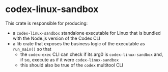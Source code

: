 # codex-linux-sandbox

This crate is responsible for producing:

- a `codex-linux-sandbox` standalone executable for Linux that is bundled with the Node.js version of the Codex CLI
- a lib crate that exposes the business logic of the executable as `run_main()` so that
  - the `codex-exec` CLI can check if its arg0 is `codex-linux-sandbox` and, if so, execute as if it were `codex-linux-sandbox`
  - this should also be true of the `codex` multitool CLI
